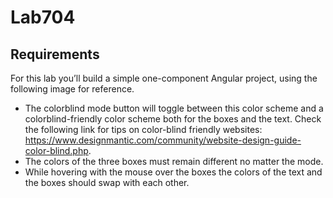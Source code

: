 # Lab704

## Requirements

For this lab you’ll build a simple one-component Angular project, using the following image for reference.

- The colorblind mode button will toggle between this color scheme and a colorblind-friendly color scheme both for the boxes and the text. Check the following link for tips on color-blind friendly websites: https://www.designmantic.com/community/website-design-guide-color-blind.php.
- The colors of the three boxes must remain different no matter the mode.
- While hovering with the mouse over the boxes the colors of the text and the boxes should swap with each other.
